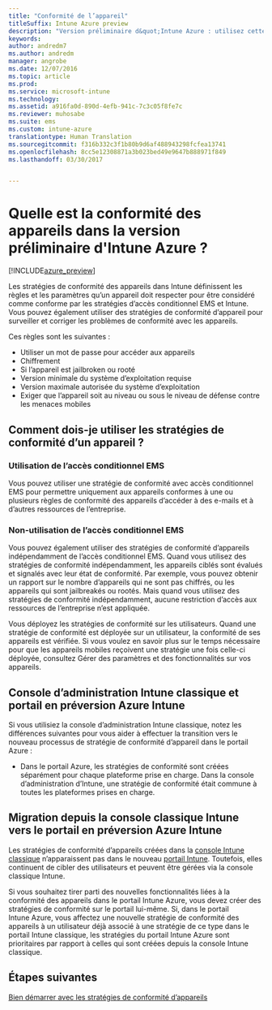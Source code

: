 ```yaml
---
title: "Conformité de l’appareil"
titleSuffix: Intune Azure preview
description: "Version préliminaire d&quot;Intune Azure : utilisez cette rubrique pour en savoir plus sur la conformité dans Microsoft Intune"
keywords: 
author: andredm7
ms.author: andredm
manager: angrobe
ms.date: 12/07/2016
ms.topic: article
ms.prod: 
ms.service: microsoft-intune
ms.technology: 
ms.assetid: a916fa0d-890d-4efb-941c-7c3c05f8fe7c
ms.reviewer: muhosabe
ms.suite: ems
ms.custom: intune-azure
translationtype: Human Translation
ms.sourcegitcommit: f316b332c3f1b80b9d6af488943298fcfea13741
ms.openlocfilehash: 8cc5e12308871a3b023bed49e9647b888971f849
ms.lasthandoff: 03/30/2017


---
```


# <a name="what-is-device-compliance-in-intune-azure-preview"></a>Quelle est la conformité des appareils dans la version préliminaire d'Intune Azure ?

[!INCLUDE[azure_preview](../includes/azure_preview.md)]

Les stratégies de conformité des appareils dans Intune définissent les règles et les paramètres qu’un appareil doit respecter pour être considéré comme conforme par les stratégies d’accès conditionnel EMS et Intune. Vous pouvez également utiliser des stratégies de conformité d’appareil pour surveiller et corriger les problèmes de conformité avec les appareils. 

Ces règles sont les suivantes :

- Utiliser un mot de passe pour accéder aux appareils
- Chiffrement
- Si l’appareil est jailbroken ou rooté
- Version minimale du système d’exploitation requise
- Version maximale autorisée du système d’exploitation
- Exiger que l’appareil soit au niveau ou sous le niveau de défense contre les menaces mobiles

<!---##  Concepts
Following are some terms and concepts that are useful to understanding how to use compliance policies.

### Device compliance requirements
Compliance requirements are essentially rules like requiring a device PIN or encryption that you can specify as required or not required for a compliance policy.

### Actions for noncompliance

You can specify what needs to happen when a device is determined as noncompliant. This can be a sequence of actions during a specific time.
When you specify these actions, Intune will automatically initiate them in the sequence you specify. See the following example of a sequence of
actions for a device that continues to be in the noncompliant status for
a week:

-   When the device is first determined to be non-compliant, an email with noncompliant notification is sent to the user.

-   3 days after initial noncompliance state, a follow up reminder is sent to the user.

-   5 days after initial noncompliance state, a final reminder with a notification that access to company resources will be blocked on the device in 2 days if the compliance issues are not remediated is sent to the user.

-   7 days after initial noncompliance state, access to company resources is blocked. This requires that you have conditional access policy that specifies that access from noncompliant devices should    be blocked for services such as Exchange and SharePoint.

### Grace Period

This is the time between when a device is first determined as
noncompliant to when access to company resources on that device is blocked. This time allows for time that the user has to resolve
compliance issues on the device. You can also use this time to create your action sequences to send notifications to the user before their access is blocked.

Remember that you need to implement conditional access policies in addition to compliance policies in order for access to company resources to be blocked.--->

##  <a name="how-should-i-use-a-device-compliance-policy"></a>Comment dois-je utiliser les stratégies de conformité d’un appareil ?

### <a name="using-ems-conditional-access"></a>Utilisation de l’accès conditionnel EMS
Vous pouvez utiliser une stratégie de conformité avec accès conditionnel EMS pour permettre uniquement aux appareils conformes à une ou plusieurs règles de conformité des appareils d’accéder à des e-mails et à d’autres ressources de l’entreprise.

### <a name="not-using-ems-conditional-access"></a>Non-utilisation de l’accès conditionnel EMS
Vous pouvez également utiliser des stratégies de conformité d’appareils indépendamment de l’accès conditionnel EMS.
Quand vous utilisez des stratégies de conformité indépendamment, les appareils ciblés sont évalués et signalés avec leur état de conformité. Par exemple, vous pouvez obtenir un rapport sur le nombre d’appareils qui ne sont pas chiffrés, ou les appareils qui sont jailbreakés ou rootés. Mais quand vous utilisez des stratégies de conformité indépendamment, aucune restriction d’accès aux ressources de l’entreprise n’est appliquée.

Vous déployez les stratégies de conformité sur les utilisateurs. Quand une stratégie de conformité est déployée sur un utilisateur, la conformité de ses appareils est vérifiée. Si vous voulez en savoir plus sur le temps nécessaire pour que les appareils mobiles reçoivent une stratégie une fois celle-ci déployée, consultez Gérer des paramètres et des fonctionnalités sur vos appareils.

##  <a name="intune-classic-admin-console-vs-intune-azure-preview-portal"></a>Console d’administration Intune classique et portail en préversion Azure Intune

Si vous utilisiez la console d’administration Intune classique, notez les différences suivantes pour vous aider à effectuer la transition vers le nouveau processus de stratégie de conformité d’appareil dans le portail Azure :

-   Dans le portail Azure, les stratégies de conformité sont créées séparément pour chaque plateforme prise en charge. Dans la console d’administration d’Intune, une stratégie de conformité était commune à toutes les plateformes prises en charge.

<!--- -   In the Azure portal, you have the ability to specify actions and notifications that are intiated when a device is determined to be noncompliant. This ability does not exist in the Intune admin console.

-   In the Azure portal, you can set a grace period to allow time for the end-user to get their device back to compliance status before they completely lose the ability to get company data on their device. This is not available in the Intune admin console.--->

##  <a name="migration-from-intune-classic-console-to-intune-azure-preview-portal"></a>Migration depuis la console classique Intune vers le portail en préversion Azure Intune

Les stratégies de conformité d’appareils créées dans la [console Intune classique](https://manage.microsoft.com) n’apparaissent pas dans le nouveau [portail Intune](https://portal.azure.com). Toutefois, elles continuent de cibler des utilisateurs et peuvent être gérées via la console classique Intune.

Si vous souhaitez tirer parti des nouvelles fonctionnalités liées à la conformité des appareils dans le portail Intune Azure, vous devez créer des stratégies de conformité sur le portail lui-même. Si, dans le portail Intune Azure, vous affectez une nouvelle stratégie de conformité des appareils à un utilisateur déjà associé à une stratégie de ce type dans le portail Intune classique, les stratégies du portail Intune Azure sont prioritaires par rapport à celles qui sont créées depuis la console Intune classique.

##  <a name="next-steps"></a>Étapes suivantes

[Bien démarrer avec les stratégies de conformité d’appareils](get-started-with-device-compliance.md)


<!---### See also

Conditional access--->

